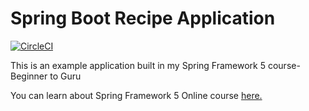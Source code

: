 # Spring Boot Recipe Application

[![CircleCI](https://circleci.com/gh/springframeworkguru/spring5-recipe-app.svg?style=svg)](https://circleci.com/gh/springframeworkguru/spring5-recipe-app)

This is an example application built in my Spring Framework 5 course- Beginner to Guru

You can learn about Spring Framework 5 Online course [here.](https://go.springframework.guru/spring-framework-5-online-course)
